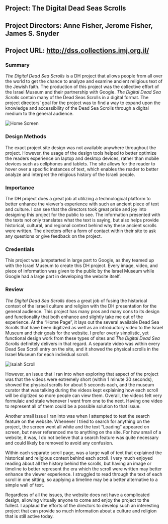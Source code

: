 ## Project: The Digital Dead Seas Scrolls
## Project Directors: Anne Fisher, Jerome Fisher, James S. Snyder
## Project URL: http://dss.collections.imj.org.il/

### Summary
_The Digital Dead Sea Scrolls_ is a DH project that allows people from all over the world to get the chance to analyze and examine ancient religious text of the Jewish faith. The production of this project was the collective effort of the Israel Museum and their partnership with Google. _The Digital Dead Sea Scrolls_ contain many of the Dead Seas Scrolls in a digital format. The project directors’ goal for the project was to find a way to expand upon the knowledge and accessibility of the Dead Sea Scrolls through a digital medium to the general audience.

![Home Screen](https://bryan-atanacio.github.io/bryan-atanacio-CNU/images/Scroll.JPG)

### Design Methods
The exact project site design was not available anywhere throughout the project. However, the usage of the design tools helped to better optimize the readers experience on laptop and desktop devices, rather than mobile devices such as cellphones and tablets. The site allows for the reader to hover over a specific instances of text, which enables the reader to better analyze and interpret the religious history of the Israeli people.

### Importance
The DH project does a great job at utilizing a technological platform to better enhance the viewer's experience with such an ancient piece of text and culture. I can see that the directors took great pride and joy into designing this project for the public to see. The information presented with the texts not only translates what the text is saying, but also helps provide historical, cultural, and regional context behind why these ancient scrolls were written. The directors offer a form of contact within their site to ask any questions or give feedback on the project.

### Credentials
This project was jumpstarted in large part to Google, as they teamed up with the Israel Museum to create this DH project. Every image, video, and piece of information was given to the public by the Israel Museum while Google had a large part in developing the website itself.

### Review
_The Digital Dead Sea Scrolls_ does a great job of fusing the historical context of the Israeli culture and religion with the DH presentation for the general audience. This project has many pros and many cons to its design and functionality that both enhance and slightly take me out of the experience.
At the “Home Page”, it lays out the several available Dead Sea Scrolls that have been digitized as well as an introductory video to the Israel Museum and their goals for the website. I prefer overly simplistic, yet functional design work from these types of sites and _The Digital Dead Sea Scrolls_ definitely delivers in that regard. A separate video was within every Dead Sea Scroll entry on the site, and it showed the physical scrolls in the Israel Museum for each individual scroll.

![Isaiah Scroll](https://bryan-atanacio.github.io/bryan-atanacio-CNU/images/Isaiah.JPG)

However, an issue that I ran into when exploring that aspect of the project was that the videos were extremely short (within 1 minute 30 seconds), showed the physical scrolls for about 5 seconds each, and the museum curator that was talking during the videos kept explaining how each scroll will be digitized so more people can view them. Overall, the videos felt very formulaic and stale whenever I went from one to the next. Having one video to represent all of them could be a possible solution to that issue.

Another small issue I ran into was when I attempted to test the search feature on the website. Whenever I tried to search for anything on the project, the screen went all white and the text “Loading” appeared on screen, but never referenced me to anything on the site. For how small of a website, it was, I do not believe that a search feature was quite necessary and could likely be removed to avoid any confusion.

Within each separate scroll page, was a large wall of text that explained the historical and religious context behind each scroll. I very much enjoyed reading about all the history behind the scrolls, but having an image or timeline to better represent the era which the scroll were written may better enhance the viewer experience. I struggled to read through the text of each scroll in one sitting, so applying a timeline may be a better alternative to a simple wall of text.

Regardless of all the issues, the website does not have a complicated design, allowing virtually anyone to come and enjoy the project to the fullest. I applaud the efforts of the directors to develop such an interesting project that can provide so much information about a culture and religion that is still active today.
